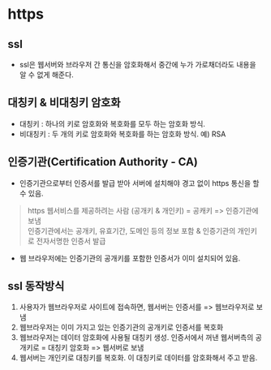 # https

## ssl
- ssl은 웹서버와 브라우저 간 통신을 암호화해서 중간에 누가 가로채더라도 내용을 알 수 없게 해준다.

## 대칭키 & 비대칭키 암호화
- 대칭키 : 하나의 키로 암호화와 복호화를 모두 하는 암호화 방식.
- 비대칭키 : 두 개의 키로 암호화와 복호화를 하는 암호화 방식. 예) RSA

## 인증기관(Certification Authority - CA)
- 인증기관으로부터 인증서를 발급 받아 서버에 설치해야 경고 없이 https 통신을 할 수 있음.

> https 웹서비스를 제공하려는 사람 (공개키 & 개인키) = 공캐키 => 인증기관에 보냄 <br>
  인증기관에서는 공개키, 유효기간, 도메인 등의 정보 포함 & 인증기관의 개인키로 전자서명한 인증서 발급
  
- 웹 브라우저에는 인증기관의 공개키를 포함한 인증서가 이미 설치되어 있음.

## ssl 동작방식

1. 사용자가 웹브라우저로 사이트에 접속하면, 웹서버는 인증서를 => 웹브라우저로 보냄
2. 웹브라우저는 이미 가지고 있는 인증기관의 공개키로 인증서를 복호화
3. 웹브라우저는 데이터 암호화에 사용될 대칭키 생성. 인증서에서 꺼낸 웹서버측의 공개키로 = 대칭키 암호화 => 웹서버로 보냄
4. 웹서버는 개인키로 대칭키를 복호화. 이 대칭키로 데이터를 암호화해서 주고 받음.
